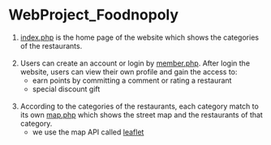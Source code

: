 # WebProject_Foodnopoly

1. [index.php](https://github.com/mingmin0101/WebProject_Foodnopoly/blob/master/index.php) is the home page of the website which shows the categories of the restaurants. <br><br>
2. Users can create an account or login by [member.php](https://github.com/mingmin0101/WebProject_Foodnopoly/blob/master/member.php). After login the website, users can view their own profile and gain the access to:
    * earn points by committing a comment or rating a restaurant
    * special discount gift  <br><br>
3. According to the categories of the restaurants, each category match to its own [map.php](https://github.com/mingmin0101/WebProject_Foodnopoly/blob/master/map.php) which shows the street map and the restaurants of that category.
    * we use the map API called [leaflet](https://leafletjs.com/)
